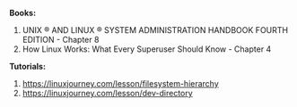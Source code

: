**Books:**
1. UNIX ® AND LINUX ® SYSTEM ADMINISTRATION HANDBOOK FOURTH EDITION - Chapter 8
2. How Linux Works: What Every Superuser Should Know - Chapter 4

**Tutorials:**
1. https://linuxjourney.com/lesson/filesystem-hierarchy
2. https://linuxjourney.com/lesson/dev-directory